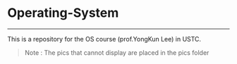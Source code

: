 # Operating-System
---
This is a repository for the OS course (prof.YongKun Lee) in USTC.

> Note :
The pics that cannot display are placed in the pics folder

